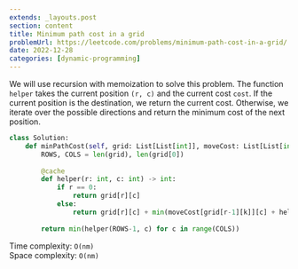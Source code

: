 ```yaml
---
extends: _layouts.post
section: content
title: Minimum path cost in a grid
problemUrl: https://leetcode.com/problems/minimum-path-cost-in-a-grid/
date: 2022-12-28
categories: [dynamic-programming]
---
```


We will use recursion with memoization to solve this problem. The function `helper` takes the current position `(r, c)` and the current cost `cost`. If the current position is the destination, we return the current cost. Otherwise, we iterate over the possible directions and return the minimum cost of the next position.

```python
class Solution:
    def minPathCost(self, grid: List[List[int]], moveCost: List[List[int]]) -> int:
        ROWS, COLS = len(grid), len(grid[0])
        
        @cache
        def helper(r: int, c: int) -> int:
            if r == 0:
                return grid[r][c]
            else:
                return grid[r][c] + min(moveCost[grid[r-1][k]][c] + helper(r-1, k) for k in range(COLS))
        
        return min(helper(ROWS-1, c) for c in range(COLS))
```

Time complexity: `O(nm)` <br/>
Space complexity: `O(nm)`